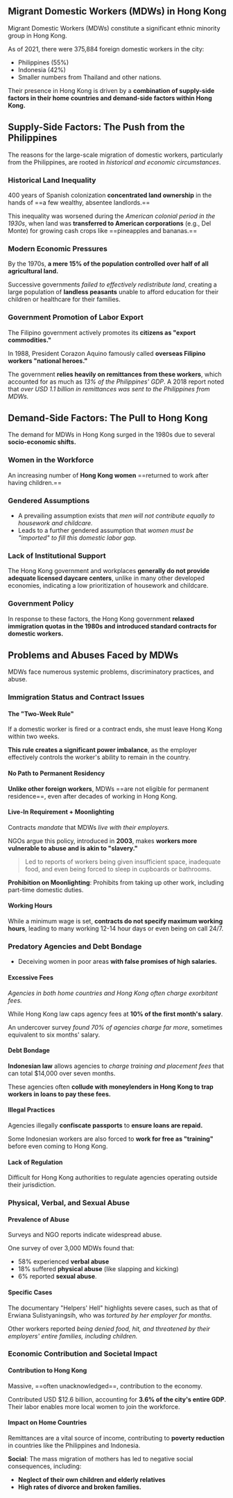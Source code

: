 ## Migrant Domestic Workers (MDWs) in Hong Kong

Migrant Domestic Workers (MDWs) constitute a significant ethnic minority group in Hong Kong.

As of 2021, there were 375,884 foreign domestic workers in the city:

- Philippines (55%)
- Indonesia (42%)
- Smaller numbers from Thailand and other nations.  

Their presence in Hong Kong is driven by a **combination of supply-side factors in their home countries and demand-side factors within Hong Kong.**

## Supply-Side Factors: The Push from the Philippines

The reasons for the large-scale migration of domestic workers, particularly from the Philippines, are rooted in *historical and economic circumstances*.

### Historical Land Inequality

400 years of Spanish colonization **concentrated land ownership** in the hands of ==a few wealthy, absentee landlords.==

This inequality was worsened during the *American colonial period in the 1930s*, when land was **transferred to American corporations** (e.g., Del Monte) for growing cash crops like ==pineapples and bananas.==

### Modern Economic Pressures

By the 1970s, **a mere 15% of the population controlled over half of all agricultural land.**

Successive governments *failed to effectively redistribute land*, creating a large population of **landless peasants** unable to afford education for their children or healthcare for their families.

### Government Promotion of Labor Export

The Filipino government actively promotes its **citizens as "export commodities."**

In 1988, President Corazon Aquino famously called **overseas Filipino workers "national heroes."**

The government **relies heavily on remittances from these workers**, which accounted for as much as *13% of the Philippines' GDP*. A 2018 report noted that *over USD 1.1 billion in remittances was sent to the Philippines from MDWs.*

## Demand-Side Factors: The Pull to Hong Kong

The demand for MDWs in Hong Kong surged in the 1980s due to several **socio-economic shifts.**

### Women in the Workforce

An increasing number of **Hong Kong women** ==returned to work after having children.==

### Gendered Assumptions

- A prevailing assumption exists that *men will not contribute equally to housework and childcare.*
- Leads to a further gendered assumption that *women must be "imported" to fill this domestic labor gap.*

### Lack of Institutional Support

The Hong Kong government and workplaces **generally do not provide adequate licensed daycare centers**, unlike in many other developed economies, indicating a low prioritization of housework and childcare.

### Government Policy

In response to these factors, the Hong Kong government **relaxed immigration quotas in the 1980s and introduced standard contracts for domestic workers.**

## Problems and Abuses Faced by MDWs

MDWs face numerous systemic problems, discriminatory practices, and abuse.

### Immigration Status and Contract Issues

#### The "Two-Week Rule"

If a domestic worker is fired or a contract ends, she must leave Hong Kong within two weeks.

**This rule creates a significant power imbalance**, as the employer effectively controls the worker's ability to remain in the country.

#### No Path to Permanent Residency

**Unlike other foreign workers**, MDWs ==are not eligible for permanent residence==, even after decades of working in Hong Kong.

#### Live-In Requirement + Moonlighting

Contracts *mandate* that MDWs *live with their employers.*

NGOs argue this policy, introduced in **2003**, makes **workers more vulnerable to abuse and is akin to "slavery."**

> Led to reports of workers being given insufficient space, inadequate food, and even being forced to sleep in cupboards or bathrooms.

**Prohibition on Moonlighting**: Prohibits from taking up other work, including part-time domestic duties.

#### Working Hours

While a minimum wage is set, **contracts do not specify maximum working hours**, leading to many working 12-14 hour days or even being on call 24/7.

### Predatory Agencies and Debt Bondage

- Deceiving women in poor areas **with false promises of high salaries.**

#### Excessive Fees

*Agencies in both home countries and Hong Kong often charge exorbitant fees.*

While Hong Kong law caps agency fees at **10% of the first month's salary**.

An undercover survey *found 70% of agencies charge far more*, sometimes equivalent to six months' salary.

#### Debt Bondage

**Indonesian law** allows agencies to *charge training and placement fees* that can total $14,000 over seven months.

These agencies often **collude with moneylenders in Hong Kong to trap workers in loans to pay these fees.**

#### Illegal Practices

Agencies illegally **confiscate passports** to **ensure loans are repaid.**

Some Indonesian workers are also forced to **work for free as "training"** before even coming to Hong Kong.

#### Lack of Regulation

Difficult for Hong Kong authorities to regulate agencies operating outside their jurisdiction.

### Physical, Verbal, and Sexual Abuse

#### Prevalence of Abuse

Surveys and NGO reports indicate widespread abuse.

One survey of over 3,000 MDWs found that:

- 58% experienced **verbal abuse**
- 18% suffered **physical abuse** (like slapping and kicking)
- 6% reported **sexual abuse**.

#### Specific Cases

The documentary "Helpers' Hell" highlights severe cases, such as that of Erwiana Sulistyaningsih, who was *tortured by her employer for months.*

Other workers reported *being denied food, hit, and threatened by their employers' entire families, including children.*

### Economic Contribution and Societal Impact

#### Contribution to Hong Kong

Massive, ==often unacknowledged==, contribution to the economy.

Contributed USD $12.6 billion, accounting for **3.6% of the city's entire GDP**. Their labor enables more local women to join the workforce.

#### Impact on Home Countries

Remittances are a vital source of income, contributing to **poverty reduction** in countries like the Philippines and Indonesia.

**Social**: The mass migration of mothers has led to negative social consequences, including:

- **Neglect of their own children and elderly relatives**
- **High rates of divorce and broken families.**
